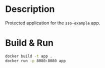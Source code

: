 # Description

Protected application for the `sso-example` app.

# Build & Run

```bash
docker build -t app .
docker run -p 8080:8080 app
```
